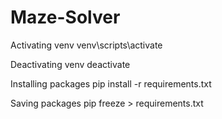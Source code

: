 # Maze-Solver

Activating venv
venv\scripts\activate

Deactivating venv
deactivate

Installing packages
pip install -r requirements.txt

Saving packages
pip freeze > requirements.txt
